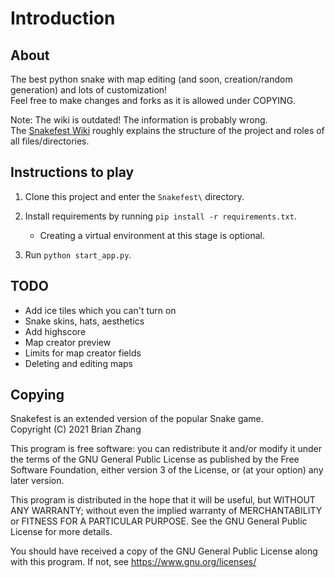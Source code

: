 # Introduction

## About

The best python snake with map editing (and soon, creation/random generation) and lots of customization!  
Feel free to make changes and forks as it is allowed under COPYING.  

Note: The wiki is outdated! The information is probably wrong.  
The [Snakefest Wiki](https://github.com/BrianZhang1/Snakefest/wiki) roughly explains the structure of the project and roles of all files/directories.  

## Instructions to play 

1. Clone this project and enter the `Snakefest\` directory.  

2. Install requirements by running `pip install -r requirements.txt`.  
    * Creating a virtual environment at this stage is optional.  

3. Run `python start_app.py`.

## TODO

* Add ice tiles which you can't turn on
* Snake skins, hats, aesthetics
* Add highscore
* Map creator preview
* Limits for map creator fields
* Deleting and editing maps

## Copying

Snakefest is an extended version of the popular Snake game.  
Copyright (C) 2021  Brian Zhang

This program is free software: you can redistribute it and/or modify
it under the terms of the GNU General Public License as published by
the Free Software Foundation, either version 3 of the License, or
(at your option) any later version.

This program is distributed in the hope that it will be useful,
but WITHOUT ANY WARRANTY; without even the implied warranty of
MERCHANTABILITY or FITNESS FOR A PARTICULAR PURPOSE.  See the
GNU General Public License for more details.

You should have received a copy of the GNU General Public License
along with this program.  If not, see <https://www.gnu.org/licenses/>
